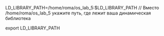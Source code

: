 LD_LIBRARY_PATH=/home/roma/os_lab_5:$LD_LIBRARY_PATH  // Вместо /home/roma/os_lab_5 укажите путь, где лежит ваша динамическая библиотека

export LD_LIBRARY_PATH